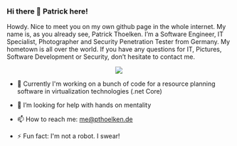### Hi there 👋 Patrick here!

Howdy. Nice to meet you on my own github page in the whole internet. My name is, as you already see, Patrick Thoelken. I’m a Software Engineer, IT Specialist, Photographer and Security Penetration Tester from Germany. My hometown is all over the world. If you have any questions for IT, Pictures, Software Development or Security, don’t hesitate to contact me.

<p align="center">
	<img src="https://i0.wp.com/patrick-thoelken.de/wp-content/uploads/2022/05/PT_1496-Bearbeitet-min.png">
</p>

- 🔭 Currently I'm working on a bunch of code for a resource planning software in virtualization technologies (.net Core)
- 🥳 I’m looking for help with hands on mentality

- 📫 How to reach me: me@pthoelken.de

- ⚡ Fun fact: I'm not a robot. I swear!

<!--
**pthoelken/pthoelken** is a ✨ _special_ ✨ repository because its `README.md` (this file) appears on your GitHub profile.

Here are some ideas to get you started:

- 🔭 I’m currently working on ...
- 🌱 I’m currently learning ...
- 👯 I’m looking to collaborate on ...
- 🤔 I’m looking for help with ...
- 💬 Ask me about ...
- 📫 How to reach me: ...
- 😄 Pronouns: ...
- ⚡ Fun fact: ...
-->

